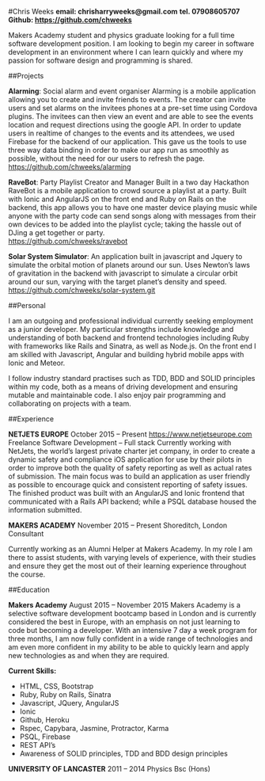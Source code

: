 #Chris Weeks
__email: chrisharryweeks@gmail.com__
__tel. 07908605707__
__Github: https://github.com/chweeks__

Makers Academy student and physics graduate looking for a full time software development position. I am looking to begin my career in software development in an environment where I can learn quickly and where my passion for software design and programming is shared.

##Projects

__Alarming__: Social alarm and event organiser
Alarming is a mobile application allowing you to create and invite friends to events. The creator can invite users and set alarms on the invitees phones at a pre-set time using Cordova plugins. The invitees can then view an event and are able to see the events location and request directions using the google API. In order to update users in realtime of changes to the events and its attendees, we used Firebase for the backend of our application. This gave us the tools to use three way data binding in order to make our app run as smoothly as possible, without the need for our users to refresh the page.  https://github.com/chweeks/alarming

__RaveBot__: Party Playlist Creator and Manager
Built in a two day Hackathon RaveBot is a mobile application to crowd source a playlist at a party. Built with Ionic and AngularJS on the front end and Ruby on Rails on the backend, this app allows you to have one master device playing music while anyone with the party code can send songs along with messages from their own devices to be added into the playlist cycle; taking the hassle out of DJing a get together or party.  
https://github.com/chweeks/ravebot

__Solar System Simulator__:
An application built in javascript and Jquery to simulate the orbital motion of planets around our sun. Uses Newton’s laws of gravitation in the backend with javascript  to simulate a circular orbit around our sun, varying with the target planet’s density and speed.
https://github.com/chweeks/solar-system.git


##Personal

I am an outgoing and professional individual currently seeking employment as a junior developer. My particular strengths include knowledge and understanding of both backend and frontend technologies including Ruby with frameworks like Rails and Sinatra, as well as Node.js. On the front end I am skilled with Javascript, Angular and building hybrid mobile apps with Ionic and Meteor.

I follow industry standard practises such as TDD, BDD and SOLID principles within my code, both as a means of driving development and ensuring mutable and maintainable code. I also enjoy pair programming and collaborating on projects with a team.

##Experience

__NETJETS EUROPE__									 October 2015 – Present
https://www.netjetseurope.com
Freelance Software Development – Full stack
Currently working with NetJets, the world’s largest private charter jet company, in order to create a dynamic safety and compliance iOS application for use by their pilots in order to improve both the quality of safety reporting as well as actual rates of submission. The main focus was to build an application as user friendly as possible to encourage quick and consistent reporting of safety issues. The finished product was built with an AngularJS and Ionic frontend that communicated with a Rails API backend; while a PSQL database housed the information submitted. 

__MAKERS ACADEMY__								November 2015 – Present
Shoreditch, London
Consultant 

Currently working as an Alumni Helper at Makers Academy. In my role I am there to assist students, with varying levels of experience, with their studies and ensure they get the most out of their learning experience throughout the course.

##Education

__Makers Academy__								 August 2015 – November 2015
Makers Academy is a selective software development bootcamp based in London and is currently considered the best in Europe, with an emphasis on not just learning to code but becoming a developer. With an intensive 7 day a week program for three months, I am now fully confident in a wide range of technologies and am even more confident in my ability to be able to quickly learn and apply new technologies as and when they are required.

__Current Skills:__
* HTML, CSS, Bootstrap
* Ruby, Ruby on Rails, Sinatra
* Javascript, JQuery, AngularJS
* Ionic
* Github, Heroku
* Rspec, Capybara, Jasmine, Protractor, Karma
* PSQL, Firebase
* REST API’s
* Awareness of SOLID principles, TDD and BDD design principles

__UNIVERSITY OF LANCASTER__							         2011 – 2014
Physics Bsc (Hons)
